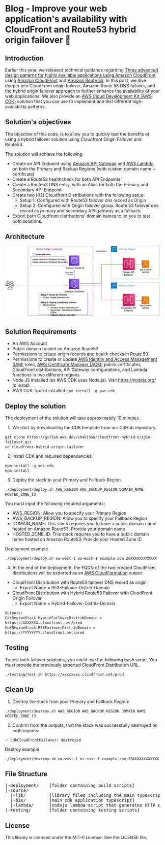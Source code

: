 # Blog - Improve your web application's availability with CloudFront and Route53 hybrid origin failover 🚀

## Introduction

Earlier this year, we released technical guidance regarding [Three advanced design patterns for highly available applications using Amazon CloudFront](https://aws.amazon.com/fr/blogs/networking-and-content-delivery/three-advanced-design-patterns-for-high-available-applications-using-amazon-cloudfront/) using [Amazon CloudFront](https://aws.amazon.com/cloudfront/) and [Amazon Route 53](https://aws.amazon.com/route53/). In this post, we dive deeper into CloudFront origin failover, Amazon Route 53 DNS failover, and the hybrid origin failover approach to further enhance the availability of your web applications. We also provide an [AWS Cloud Development Kit (AWS CDK)](https://aws.amazon.com/cdk/) solution that you can use to implement and test different high-availability patterns.


## Solution's objectives

The objective of this code, is to allow you to quickly test the benefits of using a hybrid failover solution using Cloudfront Origin Failover and Route53.

The solution will achieve the following:
* Create an API Endpoint using [Amazon API Gateway](https://aws.amazon.com/api-gateway/) and [AWS Lambda](https://aws.amazon.com/lambda/) on both the Primary and Backup Regions (with custom domain name + certificate)
* Create a Route53 healthcheck for both API Endpoints
* Create a Route53 DNS entry, with an Alias for both the Primary and Secondary API Endpoint
* Create two (02) Cloudfront Distributions with the following setup:
  * Setup 1: Configured with Route53 failover dns record as Origin
  * Setup 2: Configured with Origin failover group. Route 53 failover dns record as primary and secondary API gateway as a fallback.
* Export both Cloudfront distrbutions' domain names to let you to test both solutions.


## Architecture

<picture>
  <source media="(prefers-color-scheme: dark)" srcset="./source/images/arch-dark.png">
  <img alt="This diagram illustrates how CloudFront origin failover and Route 53 failover work together." src="./source/images/arch-light.png">
</picture>

## Solution Requirements
* An AWS Account
* Public domain hosted on Amazon Route53
* Permissions to create origin records and health checks in Route 53 
* Permissions to create or update [AWS Identity and Access Management (IAM)](https://aws.amazon.com/iam/) roles, [AWS Certificate Manager (ACM)](https://aws.amazon.com/certificate-manager/) public certificates, CloudFront distributions, API Gateway configurations, and Lambda functions in two different regions
* Node.JS installed (as AWS CDK uses Node.js). Visit https://nodejs.org/ to install.
* AWS CDK Toolkit installed `npm install -g aws-cdk`

## Deploy the solution

The deployment of the solution will take approximately 10 minutes.
1. We start by downloading the CDK template from our GitHub repository.
```
git clone https://gitlab.aws.dev/chakibsa/cloudfront-hybrid-origin-failover.git
cd cloudfront-hybrid-origin-failover
```
2. Install CDK and required dependencies.
```
npm install -g aws-cdk
npm install
```
3. Deploy the stack to your Primary and Fallback Region.
```
./deployment/deploy.sh AWS_REGION AWS_BACKUP_REGION DOMAIN_NAME HOSTED_ZONE_ID
```

You must input the following required arguments:
* AWS_REGION: Allow you to specify your Primary Region
* AWS_BACKUP_REGION: Allow you to specify your Fallback Region
* DOMAIN_NAME: This stack requires you to have a public domain name hosted on Amazon Route53. Provide your domain name
* HOSTED_ZONE_ID: This stack requires you to have a public domain name hosted on Amazon Route53. Provide your Hosted Zone ID

Deployment example
```
./deployment/deploy.sh eu-west-1 us-east-1 example.com Z0XXXXXXXXXXXX
```

4. At the end of the deployment, the FQDN of the two created CloudFront distributions will be exported as an [AWS CloudFormation](https://aws.amazon.com/cloudformation/) output:
* CloudFront Distribution with Route53 failover DNS record as origin
  * Export Name = R53-Failover-Distrib-Domain
* CloudFront Distribution with Hybrid Route53 Failover with CloudFront Origin
Failover
  * Export Name = Hybrid-Failover-Distrib-Domain

```
Outputs:
CdkRegionStack.HybridFailoverDistribDomain = https://XXXXXXX.cloudfront.net/prod
CdkRegionStack.R53FailoverDistribDomain = https://YYYYYYYY.cloudfront.net/prod
```

## Testing
To test both failover solutions, you could use the following bash script. You must provide the previously exported CloudFront Distribution URL.

```
./testing/test.sh https://xxxxxxxx.cloudfront.net/prod
```

## Clean Up

1. Destroy the stack from your Primary and Fallback Region:
```
./deployment/destroy.sh AWS_REGION AWS_BACKUP_REGION DOMAIN_NAME HOSTED_ZONE_ID
```
2. Confirm from the outputs, that the stack was successfully destroyed on both regions:
```
✅ CdkCloudFrontFailover: destroyed
```
Destroy example
```
./deployment/destroy.sh eu-west-1 us-east-1 example.com Z0XXXXXXXXXXXX
```

## File Structure
<pre>
|-deployment/    [folder containing build scripts]
|-source/
  |-lib/         [library files including the main typescript stack]
  |-bin/         [main cdk application typescript]
  |-lambda/      [nodejs lambda script that generates HTTP content]
|-testing/       [folder containing testing scripts]
</pre>

## License
This library is licensed under the MIT-0 License. See the LICENSE file.

